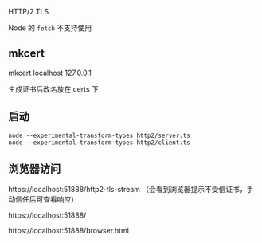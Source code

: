 HTTP/2 TLS

Node 的 `fetch` 不支持使用

## mkcert

mkcert localhost 127.0.0.1

生成证书后改名放在 certs 下

## 启动

```
node --experimental-transform-types http2/server.ts
node --experimental-transform-types http2/client.ts
```

## 浏览器访问

https://localhost:51888/http2-tls-stream （会看到浏览器提示不受信证书，手动信任后可查看响应）

https://localhost:51888/

https://localhost:51888/browser.html
